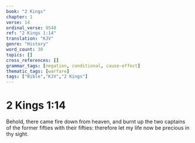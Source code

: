 ```yaml
---
book: "2 Kings"
chapter: 1
verse: 14
ordinal_verse: 9548
ref: "2 Kings 1:14"
translation: "KJV"
genre: "History"
word_count: 30
topics: []
cross_references: []
grammar_tags: [negation, conditional, cause-effect]
thematic_tags: [warfare]
tags: ["Bible","KJV","2 Kings"]
---
```


# 2 Kings 1:14

Behold, there came fire down from heaven, and burnt up the two captains of the former fifties with their fifties: therefore let my life now be precious in thy sight.
